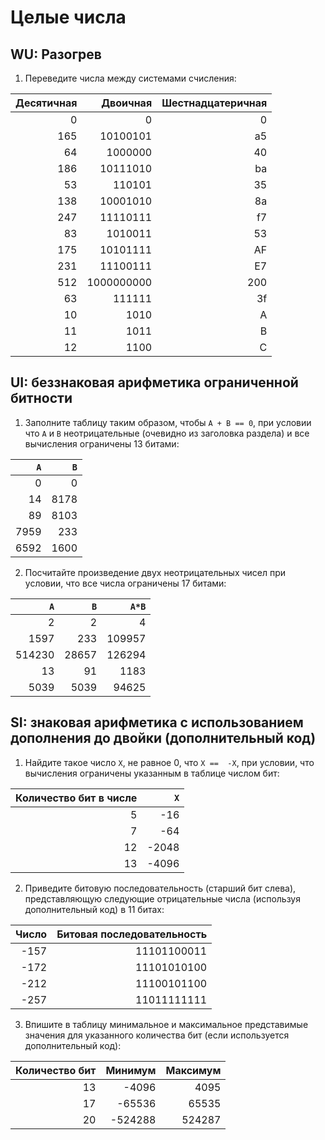 # Целые числа
## WU: Разогрев
1. Переведите числа между системами счисления:

|Десятичная|Двоичная|Шестнадцатеричная|
|---------:|-------:|----------------:|
|         0|       0|                0|
|       165|10100101|     a5          |
|        64|1000000 |      40         |
|       186|10111010|       ba        |
|        53|  110101|        35       |
|       138|10001010|        8a       |
|      247 |11110111|        f7       |
|       83 |1010011 |               53|
|      175 |10101111|               AF|
|      231 |11100111|               E7|
|       512|1000000000|     200       |
|        63|111111  | 3f              |
|       10 |  1010  |                A|
|       11 |  1011  |                B|
|       12 |  1100  |                C|

## UI: беззнаковая арифметика ограниченной битности
1. Заполните таблицу таким образом, чтобы `A + B == 0`, при условии
   что `A` и `B` неотрицательные (очевидно из заголовка раздела) и все вычисления ограничены 13 битами:

| `A` | `B` |
|----:|----:|
|    0|    0|
|   14|8178 |
|   89|8103 |
|7959 |  233|
|6592 | 1600|

2. Посчитайте произведение двух неотрицательных чисел при условии, что все числа ограничены 17 битами:

|  `A`  |  `B`  | `A*B` |
|------:|------:|------:|
|      2|      2|      4|
|   1597|    233|109957 |
| 514230|  28657|126294 |
|     13|     91|  1183 |
|   5039|   5039| 94625 |

## SI: знаковая арифметика с использованием дополнения до двойки (дополнительный код)
1. Найдите такое число `X`, не равное 0, что `X ==  -X`, при условии, что вычисления ограничены указанным в таблице числом бит:

|Количество бит в числе|  `X`  |
|---------------------:|------:|
|                     5| -16   |
|                     7| -64   |
|                    12| -2048 |
|                    13| -4096 |

2. Приведите битовую последовательность (старший бит слева), представляющую следующие отрицательные числа (используя дополнительный код) в 11 битах:

|Число|Битовая последовательность|
|----:|-------------------------:|
| -157|   11101100011            |
| -172|   11101010100            |
| -212|   11100101100            |
| -257|   11011111111            |

3. Впишите в таблицу минимальное и максимальное представимые значения для указанного количества бит (если используется дополнительный код):

|Количество бит| Минимум | Максимум|
|-------------:|--------:|--------:|
|            13| -4096   |  4095   |
|            17| -65536  | 65535   |
|            20|-524288  | 524287  |
